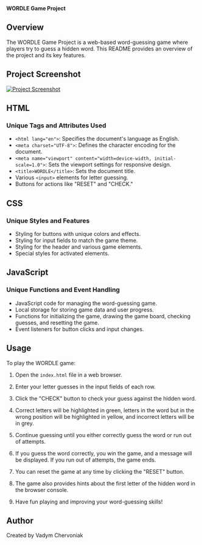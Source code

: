 <summary><b>WORDLE Game Project</b></summary>

## Overview

The WORDLE Game Project is a web-based word-guessing game where players try to guess a hidden word. This README provides an overview of the project and its key features.

## Project Screenshot

[![Project Screenshot](https://github.com/vadym4che/wordle-js/blob/main/screenshot.png)](https://vadym4che.github.io/wordle-js/)

## HTML

### Unique Tags and Attributes Used

- `<html lang="en">`: Specifies the document's language as English.
- `<meta charset="UTF-8">`: Defines the character encoding for the document.
- `<meta name="viewport" content="width=device-width, initial-scale=1.0">`: Sets the viewport settings for responsive design.
- `<title>WORDLE</title>`: Sets the document title.
- Various `<input>` elements for letter guessing.
- Buttons for actions like "RESET" and "CHECK."

## CSS

### Unique Styles and Features

- Styling for buttons with unique colors and effects.
- Styling for input fields to match the game theme.
- Styling for the header and various game elements.
- Special styles for activated elements.

## JavaScript

### Unique Functions and Event Handling

- JavaScript code for managing the word-guessing game.
- Local storage for storing game data and user progress.
- Functions for initializing the game, drawing the game board, checking guesses, and resetting the game.
- Event listeners for button clicks and input changes.

## Usage

To play the WORDLE game:

1. Open the `index.html` file in a web browser.

2. Enter your letter guesses in the input fields of each row.

3. Click the "CHECK" button to check your guess against the hidden word.

4. Correct letters will be highlighted in green, letters in the word but in the wrong position will be highlighted in yellow, and incorrect letters will be in grey.

5. Continue guessing until you either correctly guess the word or run out of attempts.

6. If you guess the word correctly, you win the game, and a message will be displayed. If you run out of attempts, the game ends.

7. You can reset the game at any time by clicking the "RESET" button.

8. The game also provides hints about the first letter of the hidden word in the browser console.

9. Have fun playing and improving your word-guessing skills!

## Author

Created by Vadym Chervoniak
